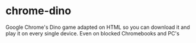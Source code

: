 # chrome-dino
Google Chrome's Dino game adapted on HTML so you can download it and play it on every single device. Even on blocked Chromebooks and PC's
